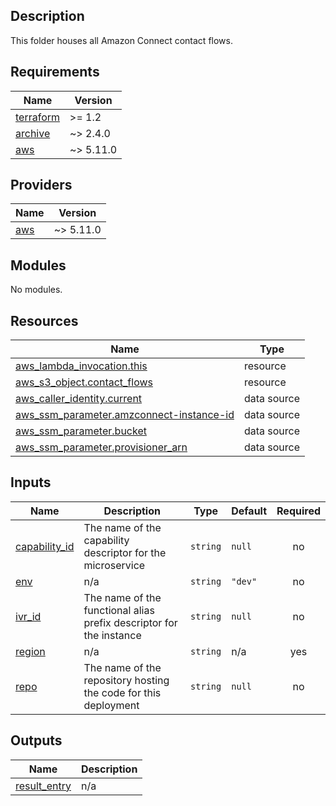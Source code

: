 ## Description

This folder houses all Amazon Connect contact flows.

<!-- BEGIN_TF_DOCS -->
## Requirements

| Name | Version |
|------|---------|
| <a name="requirement_terraform"></a> [terraform](#requirement\_terraform) | >= 1.2 |
| <a name="requirement_archive"></a> [archive](#requirement\_archive) | ~> 2.4.0 |
| <a name="requirement_aws"></a> [aws](#requirement\_aws) | ~> 5.11.0 |

## Providers

| Name | Version |
|------|---------|
| <a name="provider_aws"></a> [aws](#provider\_aws) | ~> 5.11.0 |

## Modules

No modules.

## Resources

| Name | Type |
|------|------|
| [aws_lambda_invocation.this](https://registry.terraform.io/providers/hashicorp/aws/latest/docs/resources/lambda_invocation) | resource |
| [aws_s3_object.contact_flows](https://registry.terraform.io/providers/hashicorp/aws/latest/docs/resources/s3_object) | resource |
| [aws_caller_identity.current](https://registry.terraform.io/providers/hashicorp/aws/latest/docs/data-sources/caller_identity) | data source |
| [aws_ssm_parameter.amzconnect-instance-id](https://registry.terraform.io/providers/hashicorp/aws/latest/docs/data-sources/ssm_parameter) | data source |
| [aws_ssm_parameter.bucket](https://registry.terraform.io/providers/hashicorp/aws/latest/docs/data-sources/ssm_parameter) | data source |
| [aws_ssm_parameter.provisioner_arn](https://registry.terraform.io/providers/hashicorp/aws/latest/docs/data-sources/ssm_parameter) | data source |

## Inputs

| Name | Description | Type | Default | Required |
|------|-------------|------|---------|:--------:|
| <a name="input_capability_id"></a> [capability\_id](#input\_capability\_id) | The name of the capability descriptor for the microservice | `string` | `null` | no |
| <a name="input_env"></a> [env](#input\_env) | n/a | `string` | `"dev"` | no |
| <a name="input_ivr_id"></a> [ivr\_id](#input\_ivr\_id) | The name of the functional alias prefix descriptor for the instance | `string` | `null` | no |
| <a name="input_region"></a> [region](#input\_region) | n/a | `string` | n/a | yes |
| <a name="input_repo"></a> [repo](#input\_repo) | The name of the repository hosting the code for this deployment | `string` | `null` | no |

## Outputs

| Name | Description |
|------|-------------|
| <a name="output_result_entry"></a> [result\_entry](#output\_result\_entry) | n/a |
<!-- END_TF_DOCS -->